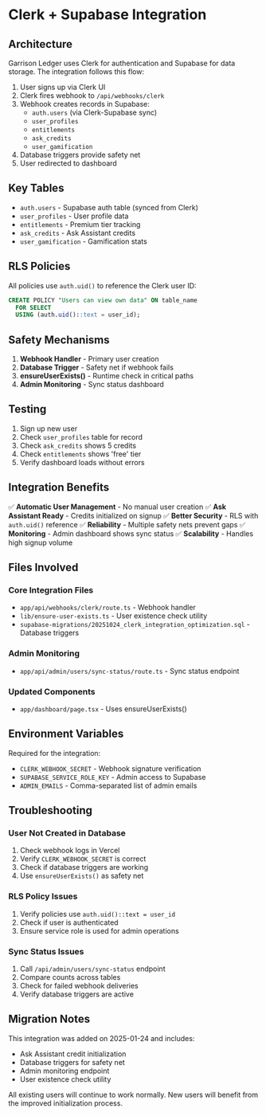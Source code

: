 # Clerk + Supabase Integration

## Architecture

Garrison Ledger uses Clerk for authentication and Supabase for data storage. The integration follows this flow:

1. User signs up via Clerk UI
2. Clerk fires webhook to `/api/webhooks/clerk`
3. Webhook creates records in Supabase:
   - `auth.users` (via Clerk-Supabase sync)
   - `user_profiles`
   - `entitlements`
   - `ask_credits`
   - `user_gamification`
4. Database triggers provide safety net
5. User redirected to dashboard

## Key Tables

- `auth.users` - Supabase auth table (synced from Clerk)
- `user_profiles` - User profile data
- `entitlements` - Premium tier tracking
- `ask_credits` - Ask Assistant credits
- `user_gamification` - Gamification stats

## RLS Policies

All policies use `auth.uid()` to reference the Clerk user ID:

```sql
CREATE POLICY "Users can view own data" ON table_name
  FOR SELECT
  USING (auth.uid()::text = user_id);
```

## Safety Mechanisms

1. **Webhook Handler** - Primary user creation
2. **Database Trigger** - Safety net if webhook fails
3. **ensureUserExists()** - Runtime check in critical paths
4. **Admin Monitoring** - Sync status dashboard

## Testing

1. Sign up new user
2. Check `user_profiles` table for record
3. Check `ask_credits` shows 5 credits
4. Check `entitlements` shows 'free' tier
5. Verify dashboard loads without errors

## Integration Benefits

✅ **Automatic User Management** - No manual user creation
✅ **Ask Assistant Ready** - Credits initialized on signup
✅ **Better Security** - RLS with `auth.uid()` reference
✅ **Reliability** - Multiple safety nets prevent gaps
✅ **Monitoring** - Admin dashboard shows sync status
✅ **Scalability** - Handles high signup volume

## Files Involved

### Core Integration Files
- `app/api/webhooks/clerk/route.ts` - Webhook handler
- `lib/ensure-user-exists.ts` - User existence check utility
- `supabase-migrations/20251024_clerk_integration_optimization.sql` - Database triggers

### Admin Monitoring
- `app/api/admin/users/sync-status/route.ts` - Sync status endpoint

### Updated Components
- `app/dashboard/page.tsx` - Uses ensureUserExists()

## Environment Variables

Required for the integration:
- `CLERK_WEBHOOK_SECRET` - Webhook signature verification
- `SUPABASE_SERVICE_ROLE_KEY` - Admin access to Supabase
- `ADMIN_EMAILS` - Comma-separated list of admin emails

## Troubleshooting

### User Not Created in Database
1. Check webhook logs in Vercel
2. Verify `CLERK_WEBHOOK_SECRET` is correct
3. Check if database triggers are working
4. Use `ensureUserExists()` as safety net

### RLS Policy Issues
1. Verify policies use `auth.uid()::text = user_id`
2. Check if user is authenticated
3. Ensure service role is used for admin operations

### Sync Status Issues
1. Call `/api/admin/users/sync-status` endpoint
2. Compare counts across tables
3. Check for failed webhook deliveries
4. Verify database triggers are active

## Migration Notes

This integration was added on 2025-01-24 and includes:
- Ask Assistant credit initialization
- Database triggers for safety net
- Admin monitoring endpoint
- User existence check utility

All existing users will continue to work normally. New users will benefit from the improved initialization process.
